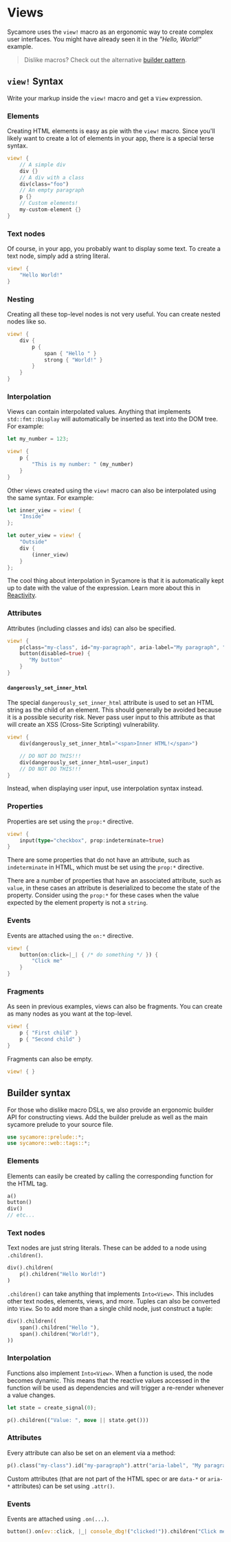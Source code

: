 # Views

Sycamore uses the `view!` macro as an ergonomic way to create complex user interfaces. You might
have already seen it in the _"Hello, World!"_ example.

> Dislike macros? Check out the alternative [builder pattern](#builder-syntax).

## `view!` Syntax

Write your markup inside the `view!` macro and get a `View` expression.

### Elements

Creating HTML elements is easy as pie with the `view!` macro. Since you'll likely want to create a
lot of elements in your app, there is a special terse syntax.

```rust
view! {
    // A simple div
    div {}
    // A div with a class
    div(class="foo")
    // An empty paragraph
    p {}
    // Custom elements!
    my-custom-element {}
}
```

### Text nodes

Of course, in your app, you probably want to display some text. To create a text node, simply add a
string literal.

```rust
view! {
    "Hello World!"
}
```

### Nesting

Creating all these top-level nodes is not very useful. You can create nested nodes like so.

```rust
view! {
    div {
        p {
            span { "Hello " }
            strong { "World!" }
        }
    }
}
```

### Interpolation

Views can contain interpolated values. Anything that implements `std::fmt::Display` will
automatically be inserted as text into the DOM tree. For example:

```rust
let my_number = 123;

view! {
    p {
        "This is my number: " (my_number)
    }
}
```

Other views created using the `view!` macro can also be interpolated using the same syntax. For
example:

```rust
let inner_view = view! {
    "Inside"
};

let outer_view = view! {
    "Outside"
    div {
        (inner_view)
    }
};
```

The cool thing about interpolation in Sycamore is that it is automatically kept up to date with the
value of the expression. Learn more about this in [Reactivity](./reactivity).

### Attributes

Attributes (including classes and ids) can also be specified.

```rust
view! {
    p(class="my-class", id="my-paragraph", aria-label="My paragraph", "attr-42"="foo")
    button(disabled=true) {
       "My button"
    }
}
```

#### `dangerously_set_inner_html`

The special `dangerously_set_inner_html` attribute is used to set an HTML string as the child of an
element. This should generally be avoided because it is a possible security risk. Never pass user
input to this attribute as that will create an XSS (Cross-Site Scripting) vulnerability.

```rust
view! {
    div(dangerously_set_inner_html="<span>Inner HTML!</span>")

    // DO NOT DO THIS!!!
    div(dangerously_set_inner_html=user_input)
    // DO NOT DO THIS!!!
}
```

Instead, when displaying user input, use interpolation syntax instead.

### Properties

Properties are set using the `prop:*` directive.

```rust
view! {
    input(type="checkbox", prop:indeterminate=true)
}
```

There are some properties that do not have an attribute, such as
`indeterminate` in HTML, which must be set using the `prop:*` directive.

There are a number of properties that have an associated attribute, such as
`value`, in these cases an attribute is deserialized to become the state of the
property. Consider using the `prop:*` for these cases when the value expected by
the element property is not a `string`.

### Events

Events are attached using the `on:*` directive.

```rust
view! {
    button(on:click=|_| { /* do something */ }) {
        "Click me"
    }
}
```

### Fragments

As seen in previous examples, views can also be fragments. You can create as many nodes as you want
at the top-level.

```rust
view! {
    p { "First child" }
    p { "Second child" }
}
```

Fragments can also be empty.

```rust
view! { }
```

## Builder syntax

For those who dislike macro DSLs, we also provide an ergonomic builder API for constructing views.
Add the builder prelude as well as the main sycamore prelude to your source file.

```rust
use sycamore::prelude::*;
use sycamore::web::tags::*;
```

### Elements

Elements can easily be created by calling the corresponding function for the HTML tag.

```rust
a()
button()
div()
// etc...
```

### Text nodes

Text nodes are just string literals. These can be added to a node using `.children()`.

```rust
div().children(
    p().children("Hello World!")
)
```

`.children()` can take anything that implements `Into<View>`. This includes other text nodes, elements, views, and more.
Tuples can also be converted into `View`. So to add more than a single child node, just construct a tuple:

```rust
div().children((
    span().children("Hello "),
    span().children("World!"),
))
```

### Interpolation

Functions also implement `Into<View>`. When a function is used, the node becomes dynamic. This means that the reactive values accessed in the function will be used as dependencies and will trigger a re-render whenever a value changes.

```rust
let state = create_signal(0);

p().children(("Value: ", move || state.get()))
```

### Attributes

Every attribute can also be set on an element via a method:

```rust
p().class("my-class").id("my-paragraph").attr("aria-label", "My paragraph")
```

Custom attributes (that are not part of the HTML spec or are `data-*` or `aria-*` attributes) can be set using `.attr()`.

### Events

Events are attached using `.on(...)`.

```rust
button().on(ev::click, |_| console_dbg!("clicked!")).children("Click me!")
```
